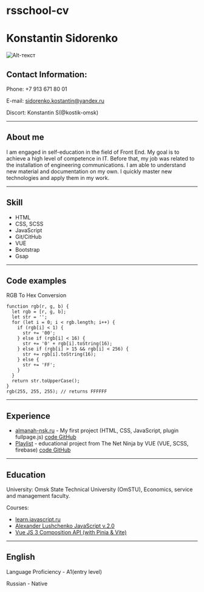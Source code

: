 # rsschool-cv

# Konstantin Sidorenko

![Alt-текст](https://sun4-11.userapi.com/s/v1/if1/Jb9HqYUlabEvWaOdp0Be8VOzd0bRZo9xYz-C0ejAjeT7wZLO-UvMqPQ8jyCTQ4RP8t0lcHcV.jpg?size=200x200&quality=96&crop=415,0,750,750&ava=1)

## Contact Information:

Phone: +7 913 671 80 01

E-mail: sidorenko.kostantin@yandex.ru

Discort: Konstantin S(@kostik-omsk)

---

## About me

I am engaged in self-education in the field of Front End. My goal is to achieve a high level of competence in IT. Before that, my job was related to the installation of engineering communications. I am able to understand new material and documentation on my own. I quickly master new technologies and apply them in my work.

---

## Skill

- HTML
- CSS, SCSS
- JavaScript
- Git/CitHub
- VUE
- Bootstrap
- Gsap

---

## Code examples

RGB To Hex Conversion

```
function rgb(r, g, b) {
  let rgb = [r, g, b];
  let str = '';
  for (let i = 0; i < rgb.length; i++) {
    if (rgb[i] < 1) {
      str += '00';
    } else if (rgb[i] < 16) {
      str += '0' + rgb[i].toString(16);
    } else if (rgb[i] > 15 && rgb[i] < 256) {
      str += rgb[i].toString(16);
    } else {
      str += 'FF';
    }
  }
  return str.toUpperCase();
}
rgb(255, 255, 255); // returns FFFFFF

```

---

## Experience

- [almanah-nsk.ru](http://almanah-nsk.ru/) - My first project (HTML, CSS, JavaScript, plugin fullpage.js) [code GitHub](https://github.com/kostik-omsk/newalmanah)
- [Playlist](https://music-45c44.firebaseapp.com/) - educational project from The Net Ninja by VUE (VUE, SCSS, firebase) [code GitHub](https://github.com/kostik-omsk/myplaylist)

---

## Education

University: Omsk State Technical University (OmSTU), Economics, service and management faculty.

Courses:

- [learn.javascript.ru](https://learn.javascript.ru/courses/jsbasic)
- [Alexander Lushchenko JavaScript v.2.0](https://itgid.info/ru/course/js20)
- [Vue JS 3 Composition API (with Pinia & Vite)](https://netninja.dev/courses/category/vue-js)

---

## English

Language Proficiency - A1(entry level)

Russian - Native
